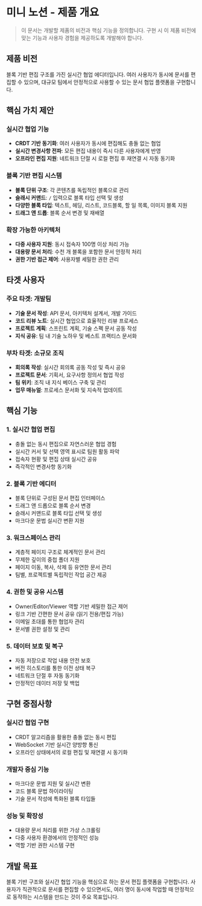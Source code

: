 # 미니 노션 - 제품 개요

> 이 문서는 개발할 제품의 비전과 핵심 기능을 정의합니다. 구현 시 이 제품 비전에 맞는 기능과 사용자 경험을 제공하도록 개발해야 합니다.

## 제품 비전

블록 기반 편집 구조를 가진 실시간 협업 에디터입니다. 여러 사용자가 동시에 문서를 편집할 수 있으며, 대규모 팀에서 안정적으로 사용할 수 있는 문서 협업 플랫폼을 구현합니다.

## 핵심 가치 제안

### 실시간 협업 기능
- **CRDT 기반 동기화**: 여러 사용자가 동시에 편집해도 충돌 없는 협업
- **실시간 변경사항 전파**: 모든 편집 내용이 즉시 다른 사용자에게 반영
- **오프라인 편집 지원**: 네트워크 단절 시 로컬 편집 후 재연결 시 자동 동기화

### 블록 기반 편집 시스템
- **블록 단위 구조**: 각 콘텐츠를 독립적인 블록으로 관리
- **슬래시 커맨드**: `/` 입력으로 블록 타입 선택 및 생성
- **다양한 블록 타입**: 텍스트, 헤딩, 리스트, 코드블록, 할 일 목록, 이미지 블록 지원
- **드래그 앤 드롭**: 블록 순서 변경 및 재배열

### 확장 가능한 아키텍처
- **다중 사용자 지원**: 동시 접속자 100명 이상 처리 가능
- **대용량 문서 처리**: 수천 개 블록을 포함한 문서 안정적 처리
- **권한 기반 접근 제어**: 사용자별 세밀한 권한 관리

## 타겟 사용자

### 주요 타겟: 개발팀
- **기술 문서 작성**: API 문서, 아키텍처 설계서, 개발 가이드
- **코드 리뷰 노트**: 실시간 협업으로 효율적인 리뷰 프로세스
- **프로젝트 계획**: 스프린트 계획, 기술 스펙 문서 공동 작성
- **지식 공유**: 팀 내 기술 노하우 및 베스트 프랙티스 문서화

### 부차 타겟: 소규모 조직
- **회의록 작성**: 실시간 회의록 공동 작성 및 즉시 공유
- **프로젝트 문서**: 기획서, 요구사항 정의서 협업 작성
- **팀 위키**: 조직 내 지식 베이스 구축 및 관리
- **업무 매뉴얼**: 프로세스 문서화 및 지속적 업데이트

## 핵심 기능

### 1. 실시간 협업 편집
- 충돌 없는 동시 편집으로 자연스러운 협업 경험
- 실시간 커서 및 선택 영역 표시로 팀원 활동 파악
- 접속자 현황 및 편집 상태 실시간 공유
- 즉각적인 변경사항 동기화

### 2. 블록 기반 에디터
- 블록 단위로 구성된 문서 편집 인터페이스
- 드래그 앤 드롭으로 블록 순서 변경
- 슬래시 커맨드로 블록 타입 선택 및 생성
- 마크다운 문법 실시간 변환 지원

### 3. 워크스페이스 관리
- 계층적 페이지 구조로 체계적인 문서 관리
- 무제한 깊이의 중첩 폴더 지원
- 페이지 이동, 복사, 삭제 등 유연한 문서 관리
- 팀별, 프로젝트별 독립적인 작업 공간 제공

### 4. 권한 및 공유 시스템
- Owner/Editor/Viewer 역할 기반 세밀한 접근 제어
- 링크 기반 간편한 문서 공유 (읽기 전용/편집 가능)
- 이메일 초대를 통한 협업자 관리
- 문서별 권한 설정 및 관리

### 5. 데이터 보호 및 복구
- 자동 저장으로 작업 내용 안전 보호
- 버전 히스토리를 통한 이전 상태 복구
- 네트워크 단절 후 자동 동기화
- 안정적인 데이터 저장 및 백업

## 구현 중점사항

### 실시간 협업 구현
- CRDT 알고리즘을 활용한 충돌 없는 동시 편집
- WebSocket 기반 실시간 양방향 통신
- 오프라인 상태에서의 로컬 편집 및 재연결 시 동기화

### 개발자 중심 기능
- 마크다운 문법 지원 및 실시간 변환
- 코드 블록 문법 하이라이팅
- 기술 문서 작성에 특화된 블록 타입들

### 성능 및 확장성
- 대용량 문서 처리를 위한 가상 스크롤링
- 다중 사용자 환경에서의 안정적인 성능
- 역할 기반 권한 시스템 구현

## 개발 목표

블록 기반 구조와 실시간 협업 기능을 핵심으로 하는 문서 편집 플랫폼을 구현합니다. 사용자가 직관적으로 문서를 편집할 수 있으면서도, 여러 명이 동시에 작업할 때 안정적으로 동작하는 시스템을 만드는 것이 주요 목표입니다.